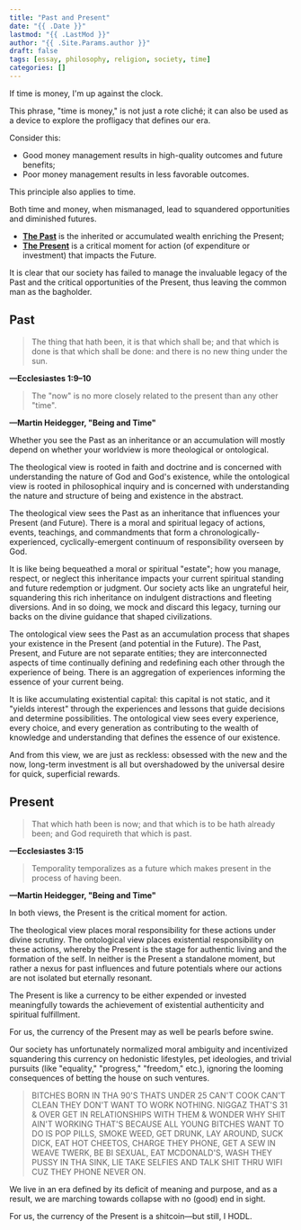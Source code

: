 ```yaml
---
title: "Past and Present"
date: "{{ .Date }}"
lastmod: "{{ .LastMod }}"
author: "{{ .Site.Params.author }}"
draft: false
tags: [essay, philosophy, religion, society, time]
categories: []
---
```


If time is money, I'm up against the clock.

This phrase, "time is money," is not just a rote cliché; it can also be used as a device to explore the profligacy that defines our era.

Consider this:

- Good money management results in high-quality outcomes and future benefits;
- Poor money management results in less favorable outcomes.

This principle also applies to time.

Both time and money, when mismanaged, lead to squandered opportunities and diminished futures.

- **<u>The Past</u>** is the inherited or accumulated wealth enriching the Present;
- **<u>The Present</u>** is a critical moment for action (of expenditure or investment) that impacts the Future.

It is clear that our society has failed to manage the invaluable legacy of the Past and the critical opportunities of the Present, thus leaving the common man as the bagholder.
## Past

> The thing that hath been, it is that which shall be; and that which is done is that which shall be done: and there is no new thing under the sun.

**—Ecclesiastes 1:9–10**

> The "now" is no more closely related to the present than any other "time".

**—Martin Heidegger, "Being and Time"**

Whether you see the Past as an inheritance or an accumulation will mostly depend on whether your worldview is more theological or ontological.

The theological view is rooted in faith and doctrine and is concerned with understanding the nature of God and God's existence, while the ontological view is rooted in philosophical inquiry and is concerned with understanding the nature and structure of being and existence in the abstract.

The theological view sees the Past as an inheritance that influences your Present (and Future). There is a moral and spiritual legacy of actions, events, teachings, and commandments that form a chronologically-experienced, cyclically-emergent continuum of responsibility overseen by God.

It is like being bequeathed a moral or spiritual "estate"; how you manage, respect, or neglect this inheritance impacts your current spiritual standing and future redemption or judgment. Our society acts like an ungrateful heir, squandering this rich inheritance on indulgent distractions and fleeting diversions. And in so doing, we mock and discard this legacy, turning our backs on the divine guidance that shaped civilizations.

The ontological view sees the Past as an accumulation process that shapes your existence in the Present (and potential in the Future). The Past, Present, and Future are not separate entities; they are interconnected aspects of time continually defining and redefining each other through the experience of being. There is an aggregation of experiences informing the essence of your current being.

It is like accumulating existential capital: this capital is not static, and it "yields interest" through the experiences and lessons that guide decisions and determine possibilities. The ontological view sees every experience, every choice, and every generation as contributing to the wealth of knowledge and understanding that defines the essence of our existence.

And from this view, we are just as reckless: obsessed with the new and the now, long-term investment is all but overshadowed by the universal desire for quick, superficial rewards.
## Present

> That which hath been is now; and that which is to be hath already been; and God requireth that which is past.

**—Ecclesiastes 3:15**

> Temporality temporalizes as a future which makes present in the process of having been.

**—Martin Heidegger, "Being and Time"**

In both views, the Present is the critical moment for action.

The theological view places moral responsibility for these actions under divine scrutiny. The ontological view places existential responsibility on these actions, whereby the Present is the stage for authentic living and the formation of the self. In neither is the Present a standalone moment, but rather a nexus for past influences and future potentials where our actions are not isolated but eternally resonant.

The Present is like a currency to be either expended or invested meaningfully towards the achievement of existential authenticity and spiritual fulfillment.

For us, the currency of the Present may as well be pearls before swine.

Our society has unfortunately normalized moral ambiguity and incentivized squandering this currency on hedonistic lifestyles, pet ideologies, and trivial pursuits (like "equality," "progress," "freedom," etc.), ignoring the looming consequences of betting the house on such ventures.

> BITCHES BORN IN THA 90'S THATS UNDER 25 CAN'T COOK CAN'T CLEAN THEY DON'T WANT TO WORK NOTHING. NIGGAZ THAT'S 31 & OVER GET IN RELATIONSHIPS WITH THEM & WONDER WHY SHIT AIN'T WORKING THAT'S BECAUSE ALL YOUNG BITCHES WANT TO DO IS POP PILLS, SMOKE WEED, GET DRUNK, LAY AROUND, SUCK DICK, EAT HOT CHEETOS, CHARGE THEY PHONE, GET A SEW IN WEAVE TWERK, BE BI SEXUAL, EAT MCDONALD'S, WASH THEY PUSSY IN THA SINK, LIE TAKE SELFIES AND TALK SHIT THRU WIFI CUZ THEY PHONE NEVER ON.

We live in an era defined by its deficit of meaning and purpose, and as a result, we are marching towards collapse with no (good) end in sight.

For us, the currency of the Present is a shitcoin—but still, I HODL.
